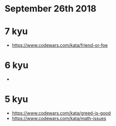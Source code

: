 # September 26th 2018

# 7 kyu

* https://www.codewars.com/kata/friend-or-foe

# 6 kyu

* 

# 5 kyu

* https://www.codewars.com/kata/greed-is-good
* https://www.codewars.com/kata/math-issues